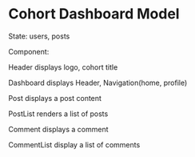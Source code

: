 # Cohort Dashboard Model

State: users, posts

Component:

Header displays logo, cohort title

Dashboard displays Header, Navigation(home, profile)

Post displays a post content

PostList renders a list of posts

Comment displays a comment 

CommentList display a list of comments